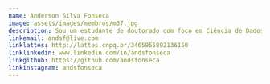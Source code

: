 ```yaml
---
name: Anderson Silva Fonseca
image: assets/images/membros/m37.jpg
description: Sou um estudante de doutorado com foco em Ciência de Dados e Visão Computacional. Trabalhei com Desenvolvimento Web, Software e de Jogos. Também trabalhei como pesquisador nas áreas de Realidade Virtual e Aumentada e Aprendizado de Máquina.
linkemail: andsf@live.com
linklattes: http://lattes.cnpq.br/3465955892136150
linklinkedin: www.linkedin.com/in/andsfonseca
linkgithub: https://github.com/andsfonseca
linkinstagram: andsfonseca
---
```


